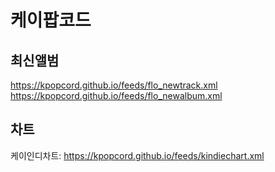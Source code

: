 # 케이팝코드

## 최신앨범
https://kpopcord.github.io/feeds/flo_newtrack.xml  
https://kpopcord.github.io/feeds/flo_newalbum.xml  

## 차트
케이인디차트: https://kpopcord.github.io/feeds/kindiechart.xml  
